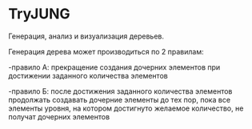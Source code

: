 # TryJUNG
Генерация, анализ и визуализация деревьев.

Генерация дерева может производиться по 2 правилам:

-правило А: прекращение создания дочерних элементов при достижении заданного количества элементов

-правило Б: после достижения заданного количества элементов продолжать создавать дочерние элементы до тех пор, пока все элементы уровня, на котором достигнуто желаемое количество, не получат дочерних элементов
